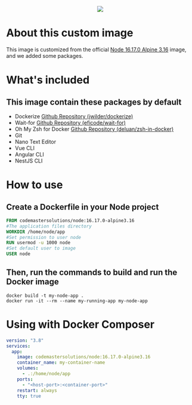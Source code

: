 <p align="center">
  <a href="https://codemastersolucoes.com" target="_blank">
    <img data-testid="logo" src="https://cms-public-images.s3.amazonaws.com/logo.png">
  </a>
</p>

# About this custom image

This image is customized from the official [Node 16.17.0 Alpine 3.16](https://hub.docker.com/_/node) image,
and we added some packages.

# What's included

## This image contain these packages by default

- Dockerize [Github Repository (jwilder/dockerize)](https://github.com/jwilder/dockerize)
- Wait-for [Github Repository (eficode/wait-for)](https://github.com/eficode/wait-for)
- Oh My Zsh for Docker [Github Repository (deluan/zsh-in-docker)](https://github.com/deluan/zsh-in-docker)
- Git
- Nano Text Editor
- Vue CLI
- Angular CLI
- NestJS CLI

# How to use

## Create a Dockerfile in your Node project

```dockerfile
FROM codemastersolutions/node:16.17.0-alpine3.16
#The application files directory
WORKDIR /home/node/app
#Set permission to user node
RUN usermod -u 1000 node
#Set default user to image
USER node
```

## Then, run the commands to build and run the Docker image

```shell script
docker build -t my-node-app .
docker run -it --rm --name my-running-app my-node-app
```

# Using with Docker Composer

```yaml
version: "3.8"
services:
  app:
    image: codemastersolutions/node:16.17.0-alpine3.16
    container_name: my-container-name
    volumes:
      - .:/home/node/app
    ports:
      - "<host-port>:<container-port>"
    restart: always
    tty: true
```
